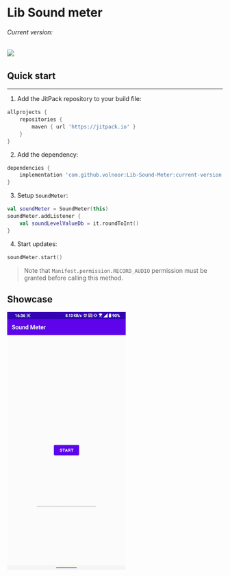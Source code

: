 # Lib Sound meter

###### Current version:

[![](https://jitpack.io/v/volnoor/Lib-Sound-Meter.svg)](https://jitpack.io/#volnoor/Lib-Sound-Meter)

## Quick start
-------

1. Add the JitPack repository to your build file:

```groovy
allprojects {
    repositories {
        maven { url 'https://jitpack.io' }
    }
}
```

2. Add the dependency:

```groovy
dependencies {
    implementation 'com.github.volnoor:Lib-Sound-Meter:current-version'
}
```

3. Setup `SoundMeter`:

```kotlin
val soundMeter = SoundMeter(this)
soundMeter.addListener {
    val soundLevelValueDb = it.roundToInt()
}
```

4. Start updates:

```kotlin
soundMeter.start()
```

> Note that `Manifest.permission.RECORD_AUDIO` permission must be granted before calling this method.

## Showcase
![GIF](showcase.gif)